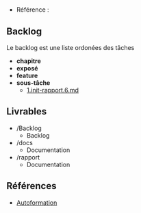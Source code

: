 #  

- Référence :   

 

## Backlog 

Le backlog est une liste ordonées des tâches 

- **chapitre** 
- **exposé** 
- **feature** 
- **sous-tâche** 
  - [1.init-rapport.6.md](./Backlog/sous-tâche/1.init-rapport.6.md) 
## Livrables 

 

- /Backlog 
  - Backlog 
- /docs 
  - Documentation 
- /rapport 
  - Documentation 
## Références 

 

- [Autoformation](#) 

